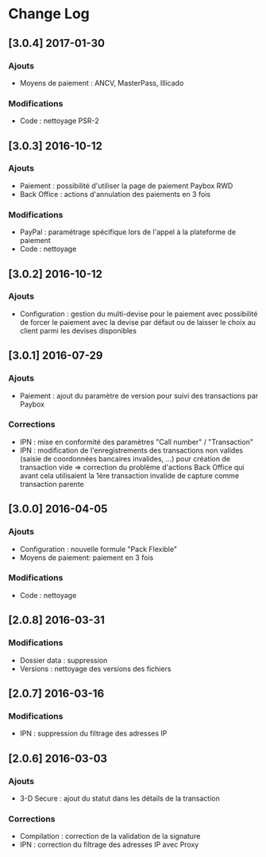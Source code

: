 # Change Log
## [3.0.4] 2017-01-30
### Ajouts
- Moyens de paiement : ANCV, MasterPass, Illicado

### Modifications
- Code : nettoyage PSR-2

## [3.0.3] 2016-10-12
### Ajouts
- Paiement : possibilité d'utiliser la page de paiement Paybox RWD
- Back Office : actions d'annulation des paiements en 3 fois

### Modifications
- PayPal : paramétrage spécifique lors de l'appel à la plateforme de paiement
- Code : nettoyage

## [3.0.2] 2016-10-12
### Ajouts
- Configuration : gestion du multi-devise pour le paiement avec possibilité de forcer le paiement avec la devise par défaut ou de laisser le choix au client parmi les devises disponibles

## [3.0.1] 2016-07-29
### Ajouts
- Paiement : ajout du paramètre de version pour suivi des transactions par Paybox

### Corrections
- IPN : mise en conformité des paramètres "Call number" / "Transaction"
- IPN : modification de l'enregistrements des transactions non valides (saisie de coordonnées bancaires invalides, ...) pour création de transaction vide => correction du problème d'actions Back Office qui avant cela utilisaient la 1ère transaction invalide de capture comme transaction parente

## [3.0.0] 2016-04-05
### Ajouts
- Configuration : nouvelle formule "Pack Flexible"
- Moyens de paiement: paiement en 3 fois

### Modifications
- Code : nettoyage

## [2.0.8] 2016-03-31
### Modifications
- Dossier data : suppression
- Versions : nettoyage des versions des fichiers

## [2.0.7] 2016-03-16
### Modifications
- IPN : suppression du filtrage des adresses IP

## [2.0.6] 2016-03-03
### Ajouts
- 3-D Secure : ajout du statut dans les détails de la transaction

### Corrections
- Compilation : correction de la validation de la signature
- IPN : correction du filtrage des adresses IP avec Proxy
